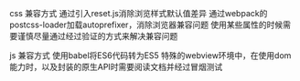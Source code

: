 css 兼容方式
通过引入reset.js消除浏览样式默认值差异
通过webpack的postcss-loader加载autoprefixer，消除浏览器兼容问题
使用某些属性的时候需要谨慎尽量通过经过验证的方式来解决兼容问题

js 兼容方式
使用babel将ES6代码转为ES5
特殊的webview环境中，在使用dom能力时，以及封装的原生API时需要阅读文档并经过冒烟测试
